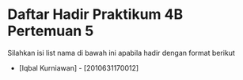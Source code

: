 # Daftar Hadir Praktikum 4B Pertemuan 5
Silahkan isi list nama di bawah ini apabila hadir dengan format berikut

- [Iqbal Kurniawan] - [2010631170012]

